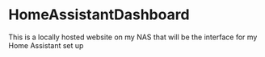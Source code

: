 # HomeAssistantDashboard
This is a locally hosted website on my NAS that will be the interface for my Home Assistant set up
